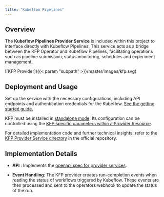 ```yaml
---
title: "Kubeflow Pipelines"
---
```


## Overview

The **Kubeflow Pipelines Provider Service** is included within this project to interface directly with
Kubeflow Pipelines. This service acts as a bridge between the KFP Operator and Kubeflow Pipelines, facilitating operations such as pipeline
submission, status monitoring, schedules and experiment management.

![KFP Provider]({{< param "subpath" >}}/master/images/kfp.svg)

## Deployment and Usage


Set up the service with the necessary configurations, including API endpoints and authentication
credentials for the Kubeflow. [See the getting started guide.](../../../getting-started/installation/#providers)

KFP must be installed in [standalone mode](https://www.kubeflow.org/docs/components/pipelines/legacy-v1/installation/standalone-deployment/).
Its configuration can be controlled using the [KFP specific parameters within a Provider Resource](../../resources/provider/#kubeflow).

For detailed implementation code and further technical insights, refer to the
[KFP Provider Service directory](https://github.com/sky-uk/kfp-operator/tree/master/provider-service/kfp) in the
official repository.

## Implementation Details

- **API** : Implements the [openapi spec for provider services](../overview/#api).

- **Event Handling**: The KFP provider creates run-completion events when reading the status of workflows triggered by
Kubeflow. These events are then processed and sent to the operators webhook to update the status of the run.
